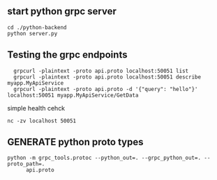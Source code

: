 
## start python grpc server
```
cd ./python-backend
python server.py
```

## Testing the grpc endpoints
```
  grpcurl -plaintext -proto api.proto localhost:50051 list
  grpcurl -plaintext -proto api.proto localhost:50051 describe myapp.MyApiService
  grpcurl -plaintext -proto api.proto -d '{"query": "hello"}' localhost:50051 myapp.MyApiService/GetData
```

simple health cehck
```
nc -zv localhost 50051
```


## GENERATE python proto types
```
python -m grpc_tools.protoc --python_out=. --grpc_python_out=. --proto_path=.
      api.proto

```


